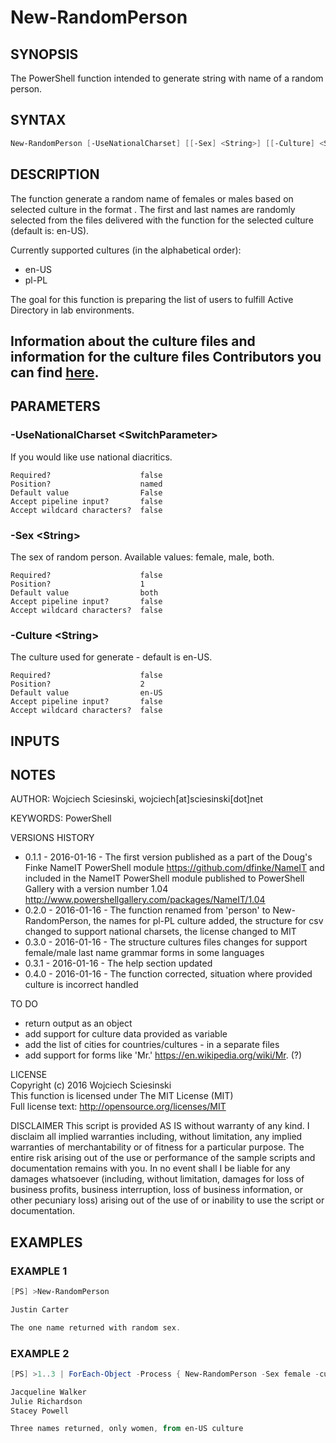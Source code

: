 # New-RandomPerson
## SYNOPSIS
The PowerShell function intended to generate string with name of a random person.

## SYNTAX
```powershell
New-RandomPerson [-UseNationalCharset] [[-Sex] <String>] [[-Culture] <String>] [<CommonParameters>]
```

## DESCRIPTION
The function generate a random name of females or males based on selected culture in the format <FirstName><Space><LastName>.
The first and last names are randomly selected from the files delivered with the function for the selected culture (default is: en-US).

Currently supported cultures (in the alphabetical order):
- en-US
- pl-PL

The goal for this function is preparing the list of users to fulfill Active Directory in lab environments.

## Information about the culture files and information for the culture files Contributors you can find [here](\NAMES_SOURCES.md).


## PARAMETERS
### -UseNationalCharset &lt;SwitchParameter&gt;
If you would like use national diacritics.
```
Required?                    false
Position?                    named
Default value                False
Accept pipeline input?       false
Accept wildcard characters?  false
```

### -Sex &lt;String&gt;
The sex of random person. Available values: female, male, both.
```
Required?                    false
Position?                    1
Default value                both
Accept pipeline input?       false
Accept wildcard characters?  false
```

### -Culture &lt;String&gt;
The culture used for generate - default is en-US.
```
Required?                    false
Position?                    2
Default value                en-US
Accept pipeline input?       false
Accept wildcard characters?  false
```

## INPUTS


## NOTES
AUTHOR: Wojciech Sciesinski, wojciech[at]sciesinski[dot]net

KEYWORDS: PowerShell

VERSIONS HISTORY
- 0.1.1 - 2016-01-16 - The first version published as a part of the Doug's Finke NameIT PowerShell module https://github.com/dfinke/NameIT and included in the NameIT PowerShell module published to PowerShell Gallery with a version number 1.04 http://www.powershellgallery.com/packages/NameIT/1.04
- 0.2.0 - 2016-01-16 - The function renamed from 'person' to New-RandomPerson, the names for pl-PL culture added, the structure for csv changed to support national charsets, the license changed to MIT
- 0.3.0 - 2016-01-16 - The structure cultures files changes for support female/male last name grammar forms in some languages
- 0.3.1 - 2016-01-16 - The help section updated
- 0.4.0 - 2016-01-16 - The function corrected, situation where provided culture is incorrect handled


TO DO
- return output as an object
- add support for culture data provided as variable
- add the list of cities for countries/cultures - in a separate files
- add support for forms like 'Mr.' https://en.wikipedia.org/wiki/Mr. (?)

LICENSE  
Copyright (c) 2016 Wojciech Sciesinski  
This function is licensed under The MIT License (MIT)  
Full license text: http://opensource.org/licenses/MIT

DISCLAIMER
This script is provided AS IS without warranty of any kind. I disclaim all implied warranties including, without limitation, any implied warranties of merchantability or of fitness for a particular purpose. The entire risk arising out of the use or
performance of the sample scripts and documentation remains with you. In no event shall I be liable for any damages whatsoever (including, without limitation, damages for loss of business profits, business interruption, loss of business information, or other pecuniary loss) arising out of the use of or inability to use the script or documentation.

## EXAMPLES
### EXAMPLE 1
```powershell
[PS] >New-RandomPerson

Justin Carter

The one name returned with random sex.
```


### EXAMPLE 2
```powershell
[PS] >1..3 | ForEach-Object -Process { New-RandomPerson -Sex female -culture en-US }

Jacqueline Walker
Julie Richardson
Stacey Powell

Three names returned, only women, from en-US culture
```
